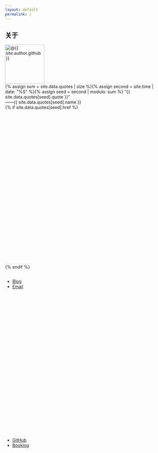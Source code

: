 ```yaml
---
layout: default
permalink: /
---
```

<div class="home-left">
</div>

<div class="home-right">
  <div id="profile">
    <h2>关于</h2>
    <img src="https://avatars0.githubusercontent.com/u/29818825" alt="@{{ site.author.github }}" height="128" width="128">
    <div id="onequote">{% assign sum = site.data.quotes | size %}{% assign second = site.time | date: "%S" %}{% assign seed = second | modulo: sum %}
      “{{ site.data.quotes[seed].quote }}”<br>
      <div id="author">——{{ site.data.quotes[seed].name }}</div>{% if site.data.quotes[seed].href %}
      <a href="{{ site.data.quotes[seed].href }}" target="_blank">
        <svg class="icon" viewBox="0 0 16 16">
          <use xlink:href="/assets/icons/misc.svg#link"></use>
        </svg>
      </a>{% endif %}
    </div>
    <a href="https://ganekuro.github.io" title="深紅の鴉非公式サイト" target="_blank">
      <svg width="20" height="16" viewBox="0 0 640 512" fill="darkred">
        <use xlink:href="/assets/icons/misc.svg#crow"></use>
      </svg>
    </a>
    <ul>
      <li><a href="{{ site.blog }}" title="{{ site.posts.size }}">Blog</a></li>
      <li>
        <a href="mailto:{{ site.author.e-mail }}">Email</a>
        <a href="/pubkey.asc" title="PGP public key fingerprint: DC05599C94889C12A66FD64C794E47B4762431BA">
          <svg class="icon" viewBox="0 0 16 16">
            <use xlink:href="/assets/icons/misc.svg#pubkey"></use>
          </svg>
        </a>
      </li>
      <li><a href="https://github.com/{{ site.author.github }}" target="_blank">GitHub</a></li>
      <li><a href="{{ site.booklog }}">Booklog</a></li>
    </ul>
  </div>
</div>

